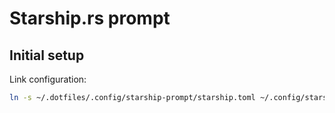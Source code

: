 # Starship.rs prompt

## Initial setup

Link configuration:

```sh
ln -s ~/.dotfiles/.config/starship-prompt/starship.toml ~/.config/starship.toml
```

